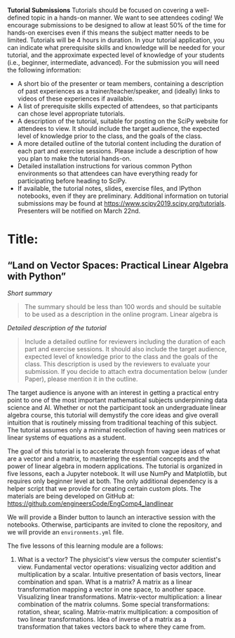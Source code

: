 **Tutorial Submissions**
Tutorials should be focused on covering a well-defined topic in a hands-on manner. We want to see attendees coding! We encourage submissions to be designed to allow at least 50% of the time for hands-on exercises even if this means the subject matter needs to be limited. Tutorials will be 4 hours in duration. In your tutorial application, you can indicate what prerequisite skills and knowledge will be needed for your tutorial, and the approximate expected level of knowledge of your students (i.e., beginner, intermediate, advanced).
For the submission you will need the following information:
* A short bio of the presenter or team members, containing a description of past experiences as a trainer/teacher/speaker, and (ideally) links to videos of these experiences if available.
* A list of prerequisite skills expected of attendees, so that participants can chose level appropriate tutorials.
* A description of the tutorial, suitable for posting on the SciPy website for attendees to view. It should include the target audience, the expected level of knowledge prior to the class, and the goals of the class.
* A more detailed outline of the tutorial content including the duration of each part and exercise sessions. Please include a description of how you plan to make the tutorial hands-on.
* Detailed installation instructions for various common Python environments so that attendees can have everything ready for participating before heading to SciPy.
* If available, the tutorial notes, slides, exercise files, and IPython notebooks, even if they are preliminary.
Additional information on tutorial submissions may be found at https://www.scipy2019.scipy.org/tutorials. Presenters will be notified on March 22nd.

# Title:
## “Land on Vector Spaces: Practical Linear Algebra with Python”

*Short summary* 
> The summary should be less than 100 words and should be suitable to be used as a description in the online program.
Linear algebra is 

*Detailed description of the tutorial*
> Include a detailed outline for reviewers including the duration of each part and exercise sessions. It should also include the target audience, expected level of knowledge prior to the class and the goals of the class. This description is used by the reviewers to evaluate your submission. If you decide to attach extra documentation below (under Paper), please mention it in the outline.

The target audience is anyone with an interest in getting a practical entry point to one of the most important mathematical subjects underpinning data science and AI. Whether or not the participant took an undergraduate linear algebra course, this tutorial will demystify the core ideas and give overall intuition that is routinely missing from traditional teaching of this subject. The tutorial assumes only a minimal recollection of having seen matrices or linear systems of equations as a student.

The goal of this tutorial is to accelerate through from vague ideas of what are a vector and a matrix, to mastering the essential concepts and the power of linear algebra in modern applications.
The tutorial is organized in five lessons, each a Jupyter notebook. It will use NumPy and Matplotlib, but requires only beginner level at both. The only additional dependency is a helper script that we provide for creating certain custom plots. The materials are being developed on GitHub at:
https://github.com/engineersCode/EngComp4_landlinear

We will provide a Binder button to launch an interactive session with the notebooks. Otherwise, participants are invited to clone the repository, and we will provide an `environments.yml` file.

The five lessons of this learning module are a follows:

1. What is a vector? The physicist's view versus the computer scientist's view. Fundamental vector operations: visualizing vector addition and multiplication by a scalar. Intuitive presentation of basis vectors, linear combination and span. What is a matrix? A matrix as a linear transformation mapping a vector in one space, to another space. Visualizing linear transformations. Matrix-vector multiplication: a linear combination of the matrix columns. Some special transformations: rotation, shear, scaling. Matrix-matrix multiplication: a composition of two linear transformations. Idea of inverse of a matrix as a transformation that takes vectors back to where they came from.
